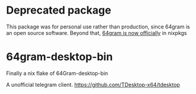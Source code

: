# Deprecated package

This package was for personal use rather than production, since 64gram is an open source software.
Beyond that, [64gram is now officially](https://github.com/NixOS/nixpkgs/blob/nixos-24.11/pkgs/by-name/_6/_64gram/package.nix#L39) in nixpkgs

# 64gram-desktop-bin
Finally a nix flake of 64Gram-desktop-bin

A unofficial telegram client.
https://github.com/TDesktop-x64/tdesktop
